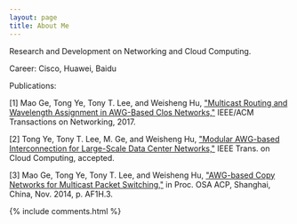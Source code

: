 ```yaml
---
layout: page
title: About Me
---
```


Research and Development on Networking and Cloud Computing.

Career:
Cisco, Huawei, Baidu


Publications:

[1] Mao Ge, Tong Ye, Tony T. Lee, and Weisheng Hu, ["Multicast Routing and Wavelength Assignment in AWG-Based Clos Networks,"](http://ieeexplore.ieee.org/abstract/document/7858793/) IEEE/ACM Transactions on Networking, 2017.

[2] Tong Ye, Tony T. Lee, M. Ge, and Weisheng Hu, ["Modular AWG-based Interconnection for Large-Scale Data Center Networks,"](http://ieeexplore.ieee.org/document/7393761/) IEEE Trans. on Cloud Computing, accepted.

[3] Mao Ge, Tong Ye, Tony T. Lee, and Weisheng Hu, ["AWG-based Copy Networks for Multicast Packet Switching,"](https://www.osapublishing.org/abstract.cfm?uri=ACPC-2014-AF1H.3) in Proc. OSA ACP, Shanghai, China, Nov. 2014, p. AF1H.3.

{% include comments.html %}


